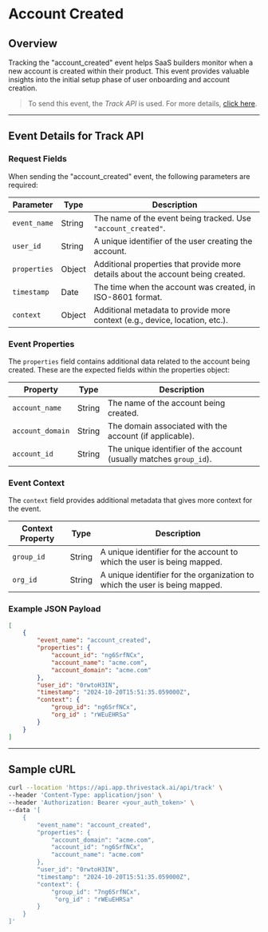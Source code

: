 # Account Created

## Overview

Tracking the "account_created" event helps SaaS builders monitor when a new account is created within their product. This event provides valuable insights into the initial setup phase of user onboarding and account creation.

>To send this event, the _Track API_ is used. For more details, [click here](/getting-started/analyze/instrumentation/events/event-tracking).

<hr/>

## Event Details for Track API

### Request Fields

When sending the "account_created" event, the following parameters are required:

| Parameter   | Type   | Description                                                                                     |
|-------------|--------|-------------------------------------------------------------------------------------------------|
| `event_name`  | String | The name of the event being tracked. Use `"account_created"`.                                 |
| `user_id`     | String | A unique identifier of the user creating the account.                                             |
| `properties`  | Object | Additional properties that provide more details about the account being created.                  |
| `timestamp`   | Date   | The time when the account was created, in ISO-8601 format.                                        |
| `context`  | Object | Additional metadata to provide more context (e.g., device, location, etc.).                 |


### Event Properties

The `properties` field contains additional data related to the account being created. These are the expected fields within the properties object:

| Property          | Type   | Description                                                |
|-------------------|--------|------------------------------------------------------------|
| `account_name`      | String | The name of the account being created.                      |
| `account_domain`   | String | The domain associated with the account (if applicable).     |
| `account_id`        | String | The unique identifier of the account (usually matches `group_id`). |

### Event Context

The `context` field provides additional metadata that gives more context for the event.

| Context Property   | Type   | Description                                                               |
|--------------------|--------|---------------------------------------------------------------------------|
| `group_id`           | String | A unique identifier for the account to which the user is being mapped.     |
| `org_id`           | String | A unique identifier for the organization to which the user is being mapped.     |


### Example JSON Payload
```json
[
    {
        "event_name": "account_created",
        "properties": {
            "account_id": "ng6SrfNCx",
            "account_name": "acme.com",
            "account_domain": "acme.com"
        },
        "user_id": "0rwtoH3IN",
        "timestamp": "2024-10-20T15:51:35.059000Z",
        "context": {
            "group_id": "ng6SrfNCx",
            "org_id" : "rWEuEHRSa"
        }
    }
]
```

<hr/>

## Sample cURL

```bash
curl --location 'https://api.app.thrivestack.ai/api/track' \
--header 'Content-Type: application/json' \
--header 'Authorization: Bearer <your_auth_token>' \
--data '[
    {
        "event_name": "account_created",
        "properties": {
            "account_domain": "acme.com",
            "account_id": "ng6SrfNCx",
            "account_name": "acme.com"
        },
        "user_id": "0rwtoH3IN",
        "timestamp": "2024-10-20T15:51:35.059000Z",
        "context": {
            "group_id": "7ng6SrfNCx",
             "org_id" : "rWEuEHRSa"
        }
    }
]'
```
